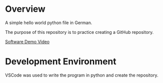 # Overview

A simple hello world python file in German.

The purpose of this repository is to practice creating a GitHub repository.

[Software Demo Video](https://youtu.be/01q4kKrBQ5o)

# Development Environment

VSCode was used to write the program in python and create the repository.
